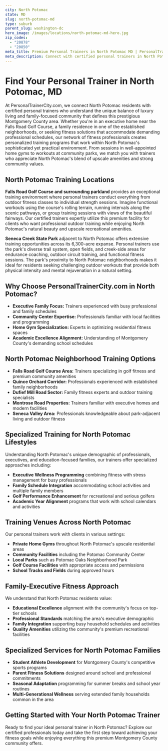 ```yaml
---
city: North Potomac
state: MD
slug: north-potomac-md
type: suburb
parent_slug: washington-dc
hero_image: /images/locations/north-potomac-md-hero.jpg
zip_codes:
  - "20878"
  - "20850"
meta_title: Premium Personal Trainers in North Potomac MD | PersonalTrainerCity.com
meta_description: Connect with certified personal trainers in North Potomac. Find fitness coaches for family-focused training, home gym sessions, and community center workouts in this affluent Montgomery County community.
---
```


# Find Your Personal Trainer in North Potomac, MD

At PersonalTrainerCity.com, we connect North Potomac residents with certified personal trainers who understand the unique balance of luxury living and family-focused community that defines this prestigious Montgomery County area. Whether you're in an executive home near the Falls Road Golf Course, a family residence in one of the established neighborhoods, or seeking fitness solutions that accommodate demanding professional schedules, our network of fitness professionals creates personalized training programs that work within North Potomac's sophisticated yet practical environment. From sessions in well-appointed home gyms to workouts at community parks, we match you with trainers who appreciate North Potomac's blend of upscale amenities and strong community values.

## North Potomac Training Locations

**Falls Road Golf Course and surrounding parkland** provides an exceptional training environment where personal trainers conduct everything from outdoor fitness classes to individual strength sessions. Imagine functional workouts using the course's rolling terrain, running intervals along the scenic pathways, or group training sessions with views of the beautiful fairways. Our certified trainers expertly utilize this premium facility for clients who want professional outdoor training while enjoying North Potomac's natural beauty and upscale recreational amenities.

**Seneca Creek State Park** adjacent to North Potomac offers extensive training opportunities across its 6,300-acre expanse. Personal trainers use the park's diverse trail system, open fields, and creek-side areas for endurance coaching, outdoor circuit training, and functional fitness sessions. The park's proximity to North Potomac neighborhoods makes it ideal for residents seeking challenging outdoor workouts that provide both physical intensity and mental rejuvenation in a natural setting.

## Why Choose PersonalTrainerCity.com in North Potomac?

*   **Executive Family Focus:** Trainers experienced with busy professional and family schedules
*   **Community Center Expertise:** Professionals familiar with local facilities and programming
*   **Home Gym Specialization:** Experts in optimizing residential fitness spaces
*   **Academic Excellence Alignment:** Understanding of Montgomery County's demanding school schedules

## North Potomac Neighborhood Training Options

- **Falls Road Golf Course Area:** Trainers specializing in golf fitness and premium community amenities
- **Quince Orchard Corridor:** Professionals experienced with established family neighborhoods
- **Dufief Mill Road Sector:** Family fitness experts and outdoor training specialists
- **Montrose Road Properties:** Trainers familiar with executive homes and modern facilities
- **Seneca Valley Area:** Professionals knowledgeable about park-adjacent living and outdoor fitness

## Specialized Training for North Potomac Lifestyles

Understanding North Potomac's unique demographic of professionals, executives, and education-focused families, our trainers offer specialized approaches including:

*   **Executive Wellness Programming** combining fitness with stress management for busy professionals
*   **Family Schedule Integration** accommodating school activities and multiple family members
*   **Golf Performance Enhancement** for recreational and serious golfers
*   **Academic Year Alignment** programs that work with school calendars and activities

## Training Venues Across North Potomac

Our personal trainers work with clients in various settings:
- **Private Home Gyms** throughout North Potomac's upscale residential areas
- **Community Facilities** including the Potomac Community Center
- **Local Parks** such as Potomac Oaks Neighborhood Park
- **Golf Course Facilities** with appropriate access and permissions
- **School Tracks and Fields** during approved hours

## Family-Executive Fitness Approach

We understand that North Potomac residents value:
- **Educational Excellence** alignment with the community's focus on top-tier schools
- **Professional Standards** matching the area's executive demographic
- **Family Integration** supporting busy household schedules and activities
- **Quality Amenities** utilizing the community's premium recreational facilities

## Specialized Services for North Potomac Families

*   **Student Athlete Development** for Montgomery County's competitive sports programs
*   **Parent Fitness Solutions** designed around school and professional commitments
*   **Seasonal Adaptation** programming for summer breaks and school year routines
*   **Multi-Generational Wellness** serving extended family households common in the area

## Getting Started with Your North Potomac Trainer

Ready to find your ideal personal trainer in North Potomac? Explore our certified professionals today and take the first step toward achieving your fitness goals while enjoying everything this premium Montgomery County community offers.